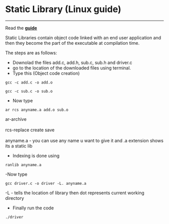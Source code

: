 # Static Library (Linux guide)
---
Read the __[guide](https://www.geeksforgeeks.org/static-vs-dynamic-libraries/)__

Static Libraries contain object code linked with an end user  application and then they become the part of the executable at compilation time.

The steps are as follows:

- Downolad the files add.c,   add.h,   sub.c,   sub.h and driver.c
- go to the location of the downloaded files using terminal.
- Type this (Object code creation)
```
gcc -c add.c -o add.o
```
```
gcc -c sub.c -o sub.o
```
- Now type
```
ar rcs anyname.a add.o sub.o
```
ar-archive<br><br>
rcs-replace create save<br><br>
anyname.a - you can use any name u want to give it and .a extension shows its a static lib<br>
- Indexing is done using
```
ranlib anyname.a
```
-Now type
```
gcc driver.c -o driver -L. anyname.a
```
-L - tells the location of library then dot represents current working directory
- Finally run the code
```
./driver
```
